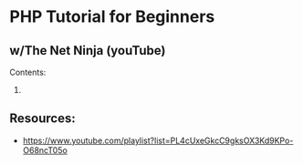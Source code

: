 # PHP Tutorial for Beginners

## w/The Net Ninja (youTube)

Contents:

1.

## Resources:

- https://www.youtube.com/playlist?list=PL4cUxeGkcC9gksOX3Kd9KPo-O68ncT05o
